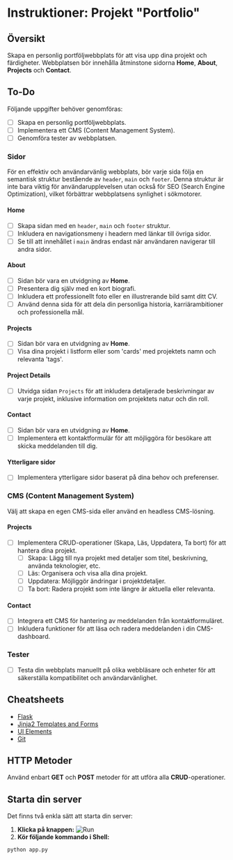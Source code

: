 # Instruktioner: Projekt "Portfolio"

## Översikt

Skapa en personlig portföljwebbplats för att visa upp dina projekt och färdigheter. Webbplatsen bör innehålla åtminstone sidorna **Home**, **About**, **Projects** och **Contact**.

## To-Do

Följande uppgifter behöver genomföras:

- [ ] Skapa en personlig portföljwebbplats.
- [ ] Implementera ett CMS (Content Management System).
- [ ] Genomföra tester av webbplatsen.

### Sidor

För en effektiv och användarvänlig webbplats, bör varje sida följa en semantisk struktur bestående av `header`, `main` och `footer`. Denna struktur är inte bara viktig för användarupplevelsen utan också för SEO (Search Engine Optimization), vilket förbättrar webbplatsens synlighet i sökmotorer.

#### Home

- [ ] Skapa sidan med en `header`, `main` och `footer` struktur.
- [ ] Inkludera en navigationsmeny i headern med länkar till övriga sidor.
- [ ] Se till att innehållet i `main` ändras endast när användaren navigerar till andra sidor.

#### About

- [ ] Sidan bör vara en utvidgning av **Home**.
- [ ] Presentera dig själv med en kort biografi.
- [ ] Inkludera ett professionellt foto eller en illustrerande bild samt ditt CV.
- [ ] Använd denna sida för att dela din personliga historia, karriärambitioner och professionella mål.

#### Projects

- [ ] Sidan bör vara en utvidgning av **Home**.
- [ ] Visa dina projekt i listform eller som 'cards' med projektets namn och relevanta 'tags'.

#### Project Details

- [ ] Utvidga sidan `Projects` för att inkludera detaljerade beskrivningar av varje projekt, inklusive information om projektets natur och din roll.

#### Contact

- [ ] Sidan bör vara en utvidgning av **Home**.
- [ ] Implementera ett kontaktformulär för att möjliggöra för besökare att skicka meddelanden till dig.

#### Ytterligare sidor

- [ ] Implementera ytterligare sidor baserat på dina behov och preferenser.

### CMS (Content Management System)

Välj att skapa en egen CMS-sida eller använd en headless CMS-lösning.

#### Projects

- [ ] Implementera CRUD-operationer (Skapa, Läs, Uppdatera, Ta bort) för att hantera dina projekt.
  - [ ] Skapa: Lägg till nya projekt med detaljer som titel, beskrivning, använda teknologier, etc.
  - [ ] Läs: Organisera och visa alla dina projekt.
  - [ ] Uppdatera: Möjliggör ändringar i projektdetaljer.
  - [ ] Ta bort: Radera projekt som inte längre är aktuella eller relevanta.

#### Contact

- [ ] Integrera ett CMS för hantering av meddelanden från kontaktformuläret.
- [ ] Inkludera funktioner för att läsa och radera meddelanden i din CMS-dashboard.

### Tester

- [ ] Testa din webbplats manuellt på olika webbläsare och enheter för att säkerställa kompatibilitet och användarvänlighet.

## Cheatsheets

- [Flask](https://www.codecademy.com/learn/introduction-to-flask/modules/introduction-to-flask/cheatsheet)
- [Jinja2 Templates and Forms](https://www.codecademy.com/learn/introduction-to-flask/modules/flask-templates-and-forms/cheatsheet)
- [UI Elements](https://www.visily.ai/blog/ui-elements/)
- [Git](https://www.freecodecamp.org/news/git-cheat-sheet/)

## HTTP Metoder

Använd enbart **GET** och **POST** metoder för att utföra alla **CRUD**-operationer.

## Starta din server

Det finns två enkla sätt att starta din server:

1. **Klicka på knappen:**
   ![Run](assets/run.png)
2. **Kör följande kommando i Shell:**

```shell
python app.py
```
